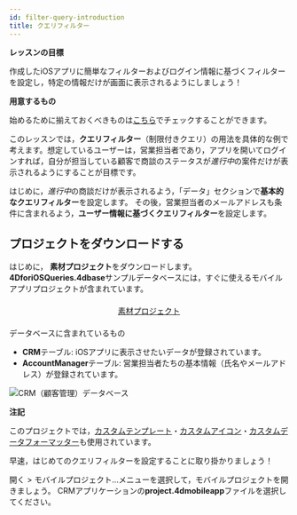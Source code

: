 ```yaml
---
id: filter-query-introduction
title: クエリフィルター
---
```


<div class = "objectives"> 

**レッスンの目標**

作成したiOSアプリに簡単なフィルターおよびログイン情報に基づくフィルターを設定し，特定の情報だけが画面に表示されるようにしましょう！</div> <div class = "prerequisites"> 

**用意するもの**

始めるために揃えておくべきものは[こちら](prerequisites.html)でチェックすることができます。</div> 

このレッスンでは，**クエリフィルター**（制限付きクエリ）の用法を具体的な例で考えます。想定しているユーザーは，営業担当者であり，アプリを開いてログインすれば，自分が担当している顧客で商談のステータスが*進行中*の案件だけが表示されるようにすることが目標です。

はじめに，*進行中*の商談だけが表示されるよう，「データ」セクションで**基本的なクエリフィルター**を設定します。 その後，営業担当者のメールアドレスも条件に含まれるよう，**ユーザー情報に基づくクエリフィルター**を設定します。

## プロジェクトをダウンロードする

はじめに， **素材プロジェクト**をダウンロードします。**4DforiOSQueries.4dbase**サンプルデータベースには，すぐに使えるモバイルアプリプロジェクトが含まれています。

<div style="text-align: center; margin-top: 20px; margin-bottom: 20px">
  <p>
    

<a class="button"
href="https://github.com/4d-for-ios/tutorial-RestrictedQueries/releases/latest/download/tutorial-RestrictedQueries.zip">素材プロジェクト</a>

  </p>
</div>

データベースに含まれているもの

* **CRM**テーブル: iOSアプリに表示させたいデータが登録されています。
* **AccountManager**テーブル: 営業担当者たちの基本情報（氏名やメールアドレス）が登録されています。

![CRM（顧客管理）データベース](assets/en/restricted-queries/CRMDatabase.png)<div class = "tips"> 

**注記**

このプロジェクトでは，[カスタムテンプレート](https://4d.github.io/4d-for-ios/docs/en/creating-listform-templates.html)・[カスタムアイコン](https://4d.github.io/4d-for-ios/docs/en/using-icons.html)・[カスタムデータフォーマッター](https://4d.github.io/4d-for-ios/docs/en/creating-data-formatter.html)も使用されています。</div> 

早速，はじめてのクエリフィルターを設定することに取り掛かりましょう！

開く > モバイルプロジェクト…メニューを選択して，モバイルプロジェクトを開きましょう。 CRMアプリケーションの**project.4dmobileapp**ファイルを選択してください。